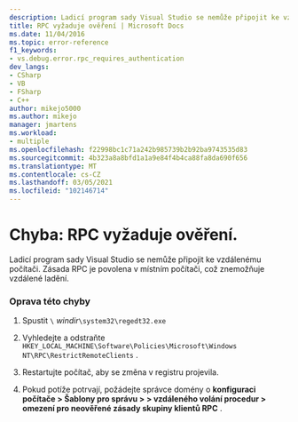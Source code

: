 ```yaml
---
description: Ladicí program sady Visual Studio se nemůže připojit ke vzdálenému počítači.
title: RPC vyžaduje ověření | Microsoft Docs
ms.date: 11/04/2016
ms.topic: error-reference
f1_keywords:
- vs.debug.error.rpc_requires_authentication
dev_langs:
- CSharp
- VB
- FSharp
- C++
author: mikejo5000
ms.author: mikejo
manager: jmartens
ms.workload:
- multiple
ms.openlocfilehash: f22998bc1c71a242b985739b2b92ba9743535d83
ms.sourcegitcommit: 4b323a8a8bfd1a1a9e84f4b4ca88fa8da690f656
ms.translationtype: MT
ms.contentlocale: cs-CZ
ms.lasthandoff: 03/05/2021
ms.locfileid: "102146714"
---
```

# <a name="error-rpc-requires-authentication"></a>Chyba: RPC vyžaduje ověření.
Ladicí program sady Visual Studio se nemůže připojit ke vzdálenému počítači. Zásada RPC je povolena v místním počítači, což znemožňuje vzdálené ladění.

### <a name="to-correct-this-error"></a>Oprava této chyby

1. Spustit `\` *windir*`\system32\regedt32.exe`

2. Vyhledejte a odstraňte `HKEY_LOCAL_MACHINE\Software\Policies\Microsoft\Windows NT\RPC\RestrictRemoteClients` .

3. Restartujte počítač, aby se změna v registru projevila.

4. Pokud potíže potrvají, požádejte správce domény o **konfiguraci počítače > Šablony pro správu > > vzdáleného volání procedur > omezení pro neověřené zásady skupiny klientů RPC** .
